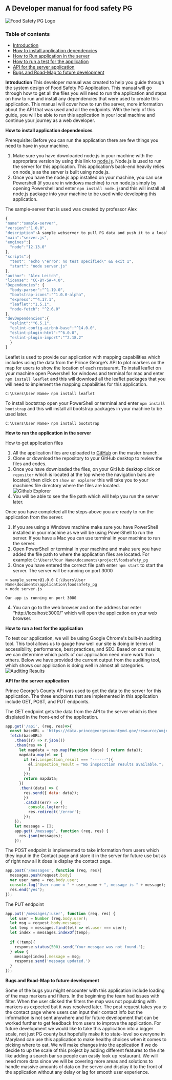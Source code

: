 ## A Developer manual for food safety PG
![Food Safety PG Logo](https://github.com/jakecupani/foodsafety_pg/blob/master/src/static/pg-logo.png)

### Table of contents
* [Introduction](#intro)
* [How to install application dependencies](#depend)
* [How to Run application in the server](#server)
* [How to run a test for the application](#test)
* [API for the server application](#API)
* [Bugs and Road-Map to future development](#bugs)

**<a name="intro"></a> Introduction**
This developer manual was created to help you guide through the system design of Food Safety PG Application. This manual
will go through how to get all the files you will need to run the application and steps on how to run and install any dependencies that were
used to create this application. This manual will cover how to run the server, more information about the API that was used and all the endpoints.
With the help of this guide, you will be able to run this application in your local machine and continue your journey as a web developer. 


**<a name = "depend"></a>How to install application dependenices**

Prerequisite: Before you can run the application there are few things you need to have in your machine.
1.	Make sure you have downloaded node.js in your machine with the appropriate version by using this link to [node.js](https://nodejs.org/en/download/). Node.js is used to run the server for this application. This application’s
back-end heavily relies on node.js as the server is built using node.js.
2.	Once you have the node.js app installed on your machine, you can use Powershell (if you are in windows machine) 
to run node.js simply by opening Powershell and enter ```npm install node.js```and this will install all node.js package 
into your machine to be used while developing this application. 

The sample-server that is used was created by professor Alex
```javascript
{
"name":"sample-server",
"version":"1.0.0",
"description":A sample webserver to pull PG data and push it to a local page",
"main":"server.js",
"engines":{
  "node":"12.13.0"
},
"scripts":{
  "test": "echo \"error: no test specified\" && exit 1",
  "start": "node server.js"
},
"author": "Alex Leitch",
"license": "CC-BY-SA-4.0",
"Dependencies": {
  "body-parser":"^1.19.0",
  "bootstrap-icons":"^1.0.0-alpha",
  "express":"^4.17.1",
  "leaflet":"1.5.1",
  "node-fetch": "^2.6.0"
},
"devDependencies":{
  "eslint":"^6.5.1",
  "eslint-config-airbnb-base":"^14.0.0",
  "eslint-plugin-html":"^6.0.0",
  "eslint-plugin-import":"^2.18.2"
  }
}
```
Leaflet is used to provide our application with mapping capabilities which includes using the data from the Prince George’s API
to plot markers on the map for users to show the location of each restaurant. To install leaflet on your machine open Powershell 
for windows and terminal for mac and enter ```npm install leaflet``` and this will download all the leaflet packages that you will need to 
implement the mapping capabilities for this application.</p> 

```C:\Users\User Name> npm install leaflet```

To install bootstrap open your PowerShell or terminal and enter ```npm install bootstrap``` and this will install all bootstrap packages in your 
machine to be used later.

```C:\Users\User Name> npm install bootstrap```

**<a name="server"></a> How to run the application in the server**

How to get application files
1.	All the application files are uploaded to [GitHub](https://github.com/jakecupani/foodsafety_pg) on the master branch. 
2.	Clone or download the repository to your GitHub desktop to review the files and codes.
3.	Once you have downloaded the files, on your GitHub desktop click on ```repositor``` which is located at the top where the navigation bars are located, then click on 
```show on explorer``` this will take you to your machines file directory where the files are located.  
![Github Explorer](https://github.com/jakecupani/foodsafety_pg/blob/master/src/static/githubPG.png)
4.	You will be able to see the file path which will help you run the server later.

Once you have completed all the steps above you are ready to run the application from the server. 
1.	If you are using a Windows machine make sure you have PowerShell installed in your machine as we will be using PowerShell to run the server. If you have a Mac you can use 
terminal in your machine to run the server. 
2.	Open PowerShell or terminal in your machine and make sure you have added the file path to where the application files are located. For example: ```C:\Users\Your Name\documents\project\foodsafety_pg```
3.	Once you have entered the correct file path enter ```npm start``` to start the server. The server will be running on port 3000
```
> sample_server@1.0.0 C:\Users\User Name\documents\application\foodsafety_pg
> node server.js

Our app is running on port 3000
```
4.	You can go to the web browser and on the address bar enter “http://localhost:3000/” which will open the application on your web browser. 

**<a name="test"></a> How to run a test for the application** 

To test our application, we will be using Google Chrome's built-in auditing tool. This tool allows us to gauge how well our site is doing in terms of accessibility, performance, best practices, 
and SEO. Based on our results, we can determine which parts of our application need more work than others. Below we have provided the current output from the auditing tool, which shows our application is doing well 
in almost all categories.
![Auditing Results](/src/static/AuditingResults.png)

**<a name="API"></a> API for the server application**

Prince George’s County API was used to get the data to the server for this application. The three endpoints that are implemented in this application include GET, POST, and PUT endpoints.

The GET endpoint gets the data from the API to the server which is then displated in the front-end of the application. 
```javascript
app.get('/api', (req, res)=>{
  const baseURL = 'https://data.princegeorgescountymd.gov/resource/umjn-t2iz.json';
  fetch(baseURL)
    .then((r) => r.json())
    .then(res => {
      let mapdata = res.map(function (data) { return data});
      mapdata.map(el => {
        if (el.inspection_result === "------"){
          el.inspection_result = "No inspecction results available.";
          }
        });
        return mapdata;
      })
      .then((data) => {
        res.send({ data: data});
        })
        .catch((err) => {
          console.log(err);
          res.redirect('/error');
        });
    });
    let message = [];
    app.get('/message', function (req, res) {
      res.json(messages);
    });
```
The POST endpoint is implemented to take information from users which they input in the Contact page and store it in the server for future use but as of right now all it does is display the contact page. 
```javascript
app.post('/messages', function (req, res){
  messages.push(request.body)
  var user_name = req.body.user;
  console.log("User name = " + user_name + ", message is " + message);
  res.end("yes");
});
```
The PUT endpoint
```javascript
app.put('/messages/:user', function (req, res) {
  let user = Number (req.body.user);
  let msg = request.body.message;
  let temp = messages.find((el) => el.user === user);
  let index = messages.indexOf(temp);
  
  if (!temp){
    response.status(500).send('Your messgae was not found.');
  } else {
    message[index].message = msg;
    response.send('message updated.')
  }
});
```

**<a name="bugs"></a> Bugs and Road-Map to future development**

Some of the bugs you might encounter with this application include loading of the map markers and filters. In the beginning the team had issues with filter. When the user clicked  the filters the map was not populating with markers as expected but it was resolved later. The post request takes you to the contact page where users can input their contact info but the information is not sent anywhere and for future development that can be worked further to get feedback from users to improve the application. For future development we would like to take this application into a bigger scale, not just PG county but hopefully make it to state-level so everyone in Maryland can use this application to make healthy choices when it comes to picking where to eat. We will make changes into the application if we do decide to up the scale of this project by adding different features to the site like adding a search bar so people can easily look up restaurant. We will need more data since we will be covering more areas and solutions to handle massive amounts of data on the server and display it to the front of the application without any delay or lag for smooth user experience. 

